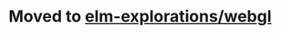 # Moved to [elm-explorations/webgl](http://package.elm-lang.org/packages/elm-explorations/webgl/latest)

